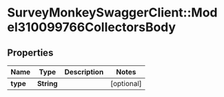 # SurveyMonkeySwaggerClient::Model310099766CollectorsBody

## Properties
Name | Type | Description | Notes
------------ | ------------- | ------------- | -------------
**type** | **String** |  | [optional] 

